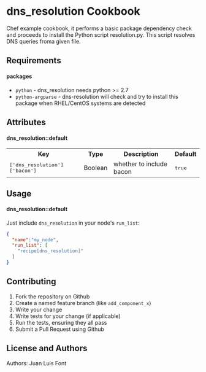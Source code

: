 dns_resolution Cookbook
=======================
Chef example cookbook, it performs a basic package dependency check and proceeds to install the Python script resolution.py. This script resolves DNS queries froma given file.


Requirements
------------


#### packages
- `python` - dns_resolution needs python >= 2.7
- `python-argparse` - dns-resolution will check and try to install this package when RHEL/CentOS systems are detected

Attributes
----------

#### dns_resolution::default
<table>
  <tr>
    <th>Key</th>
    <th>Type</th>
    <th>Description</th>
    <th>Default</th>
  </tr>
  <tr>
    <td><tt>['dns_resolution']['bacon']</tt></td>
    <td>Boolean</td>
    <td>whether to include bacon</td>
    <td><tt>true</tt></td>
  </tr>
</table>

Usage
-----
#### dns_resolution::default

Just include `dns_resolution` in your node's `run_list`:

```json
{
  "name":"my_node",
  "run_list": [
    "recipe[dns_resolution]"
  ]
}
```

Contributing
------------

1. Fork the repository on Github
2. Create a named feature branch (like `add_component_x`)
3. Write your change
4. Write tests for your change (if applicable)
5. Run the tests, ensuring they all pass
6. Submit a Pull Request using Github

License and Authors
-------------------
Authors: Juan Luis Font
